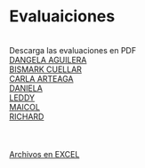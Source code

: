 # Evaluaiciones

<br> Descarga las evaluaciones en PDF
<br> <a href="EVALUACION - ANGELA AGUILERA.pdf" download="EVALUACION - ANGELA AGUILERA.pdf">DANGELA AGUILERA
<br> <a href="EVALUACION - BISMARK CUELLAR.pdf" download="EVALUACION - BISMARK CUELLAR.pdf">BISMARK CUELLAR
<br> <a href="EVALUACION - CARLA ARTEAGA.pdf" download="EVALUACION - CARLA ARTEAGA.pdf">CARLA ARTEAGA
<br> <a href="EVALUACION - DANIELA.pdf" download="EVALUACION - DANIELA.pdf">DANIELA
<br> <a href="EVALUACION - LEDDY.pdf" download="#EVALUACION - LEDDY.pdf">LEDDY
<br> <a href="EVALUACION - MAICOL.pdf" download="VALUACION - MAICOL.pdf">MAICOL
<br> <a href="EVALUACION - RICHARD.pdf" download="EVALUACION - RICHARD.pdf">RICHARD
<br><br><br>
<br> <a href="https://cactrirl.github.io/EvaluacionesExcel/">Archivos en EXCEL</a>
 
 
